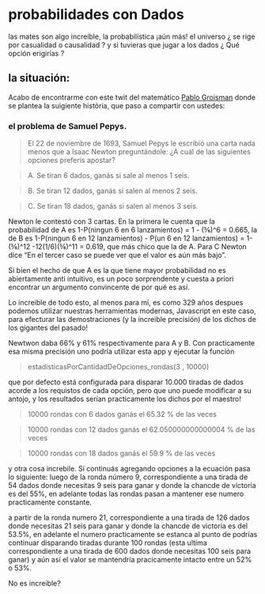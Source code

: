 # probabilidades con Dados
las mates son algo increíble, la probabilística ¡aún más! el universo ¿ se rige por casualidad o causalidad ? y si tuvieras que jugar a los dados ¿ Qué opción erigirías ?

## la situación:
Acabo de encontrarme con este twit del matemático [Pablo Groisman](https://twitter.com/pgroisma/status/1608929299427659777) donde se plantea la suigiente história, que paso a compartir con ustedes:
### el problema de Samuel Pepys.

>El 22 de noviembre de 1693, Samuel Pepys le escribió una carta nada menos que a Isaac Newton preguntándole:
¿A cuál de las siguientes opciones preferís apostar?

>A. Se tiran 6 dados, ganás si sale al menos 1 seis.

>B. Se tiran 12 dados, ganás si salen al menos 2 seis.

>C. Se tiran 18 dados, ganás si salen al menos 3 seis.

Newton le contestó con 3 cartas. En la primera le cuenta que la probabilidad de A es 1-P(ningun 6 en 6 lanzamientos) = 1 - (⅚)^6 = 0.665, la de B es 1-P(ningun 6 en 12 lanzamientos) - P(un 6 en 12 lanzamientos) = 1-(⅚)^12 -12(1/6)(⅚)^11  = 0.619, que más chico que la de A.
Para C Newton dice “En el tercer caso se puede ver que el valor es aún más bajo”.

Si bien el hecho de que A es la que tiene mayor probabilidad no es abiertamente anti intuitivo, es un poco sorprendente y cuesta a priori encontrar un argumento convincente de por qué es así.

Lo increible de todo esto, al menos para mí, es como 329 años despues podemos utilizar nuestras herramientas modernas, Javascript en este caso, para efecturar las demostraciones (y la increible precisión) de los dichos de los gigantes del pasado!

Newtwon daba 66% y 61% respectivamente para A y B. Con practicamente esa misma precisión uno podría utilizar esta app y ejecutar la función
> estadisticasPorCantidadDeOpciones_rondas(3 , 10000)

que por defecto está configurada para disparar 10.000 tiradas de dados acorde a los requistos de cada opción, pero que uno puede modificar a su antojo, y los resultados serían practicamente los dichos por el maestro!
>10000 rondas con 6 dados
ganás el  65.32 % de las veces

>10000 rondas con 12 dados
ganás el  62.050000000000004 % de las veces

>10000 rondas con 18 dados
ganás el  59.9 % de las veces

y otra cosa increbile. Sí continuás agregando opciones a la ecuación pasa lo siguiente: luego de la ronda número 9, correspondiente a una tirada de 54 dados donde necesitas 9 seis para ganar y donde la chancde de victoria es del 55%, en adelante todas las rondas pasan a mantener ese numero practicamente constante.

a partir de la ronda numero 21, correspondiente a una tirada de 126 dados donde necesitas 21 seis para ganar y donde la chancde de victoria es del 53.5%, en adelante el numero practicamente se estanca al punto de podrías continuar disparando tiradas durante 100 rondas (esta ultima correspondiente a una tirada de 600 dados donde necesitas 100 seis para ganar) y aún así el valor se mantendría pracicamente intacto entre un 52% o 53%.

No es increible?
